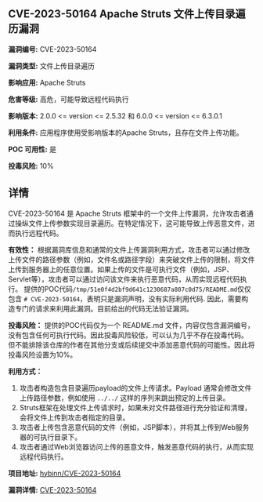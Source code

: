 ## CVE-2023-50164 Apache Struts 文件上传目录遍历漏洞

**漏洞编号:** CVE-2023-50164

**漏洞类型:** 文件上传目录遍历

**影响应用:** Apache Struts

**危害等级:** 高危，可能导致远程代码执行

**影响版本:** 2.0.0 <= version <= 2.5.32 和 6.0.0 <= version <= 6.3.0.1

**利用条件:** 应用程序使用受影响版本的Apache Struts，且存在文件上传功能。

**POC 可用性:** 是

**投毒风险:** 10%

## 详情

CVE-2023-50164 是 Apache Struts 框架中的一个文件上传漏洞，允许攻击者通过操纵文件上传参数实现目录遍历。在特定情况下，这可能导致上传恶意文件，进而执行远程代码。

**有效性：**
根据漏洞库信息和通常的文件上传漏洞利用方式，攻击者可以通过修改上传文件的路径参数（例如，文件名或路径字段）来突破文件上传的限制，将文件上传到服务器上的任意位置。如果上传的文件是可执行文件（例如，JSP、Servlet等），攻击者可以通过访问该文件来执行恶意代码，从而实现远程代码执行。
提供的POC代码`/tmp/51e0f4d2bf9d641c1230687a807c0d75/README.md`仅仅包含 `# CVE-2023-50164`，表明只是漏洞声明，没有实际利用代码. 因此，需要构造专门的请求来利用此漏洞。目前给出的代码无法验证漏洞。

**投毒风险：**
提供的POC代码仅为一个 README.md 文件，内容仅包含漏洞编号，没有包含任何可执行代码。因此投毒风险较低，可以认为几乎不存在投毒代码。 但不能排除该仓库的作者在其他分支或后续提交中添加恶意代码的可能性。因此将投毒风险设置为10%。

**利用方式：**
1.  攻击者构造包含目录遍历payload的文件上传请求。Payload 通常会修改文件上传路径参数，例如使用 `../../` 这样的序列来跳出预定的上传目录。
2.  Struts框架在处理文件上传请求时，如果未对文件路径进行充分验证和清理，会将文件上传到攻击者指定的目录。
3.  攻击者上传包含恶意代码的文件（例如，JSP脚本），并将其上传到Web服务器的可执行目录下。
4.  攻击者通过Web浏览器访问上传的恶意文件，触发恶意代码的执行，从而实现远程代码执行。

**项目地址:** [hybinn/CVE-2023-50164](https://github.com/hybinn/CVE-2023-50164)

**漏洞详情:** [CVE-2023-50164](https://nvd.nist.gov/vuln/detail/CVE-2023-50164)